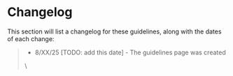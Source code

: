 # Changelog

This section will list a changelog for these guidelines, along with the dates of each change:

> * 8/XX/25 \[TODO: add this date\] - The guidelines page was created
>
> \


